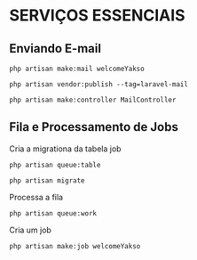 
# SERVIÇOS ESSENCIAIS

## Enviando E-mail

```
php artisan make:mail welcomeYakso

php artisan vendor:publish --tag=laravel-mail

php artisan make:controller MailController
```

## Fila e Processamento de Jobs

Cria a migrationa da tabela job

```
php artisan queue:table

php artisan migrate
```

Processa a fila

```
php artisan queue:work
```

Cria um job

```
php artisan make:job welcomeYakso
```

